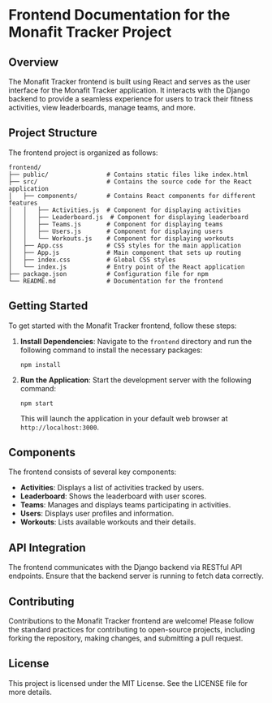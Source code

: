 # Frontend Documentation for the Monafit Tracker Project

## Overview

The Monafit Tracker frontend is built using React and serves as the user interface for the Monafit Tracker application. It interacts with the Django backend to provide a seamless experience for users to track their fitness activities, view leaderboards, manage teams, and more.

## Project Structure

The frontend project is organized as follows:

```
frontend/
├── public/                # Contains static files like index.html
├── src/                   # Contains the source code for the React application
│   ├── components/        # Contains React components for different features
│   │   ├── Activities.js  # Component for displaying activities
│   │   ├── Leaderboard.js  # Component for displaying leaderboard
│   │   ├── Teams.js       # Component for displaying teams
│   │   ├── Users.js       # Component for displaying users
│   │   └── Workouts.js    # Component for displaying workouts
│   ├── App.css            # CSS styles for the main application
│   ├── App.js             # Main component that sets up routing
│   ├── index.css          # Global CSS styles
│   └── index.js           # Entry point of the React application
├── package.json           # Configuration file for npm
└── README.md              # Documentation for the frontend
```

## Getting Started

To get started with the Monafit Tracker frontend, follow these steps:

1. **Install Dependencies**: Navigate to the `frontend` directory and run the following command to install the necessary packages:

   ```
   npm install
   ```

2. **Run the Application**: Start the development server with the following command:

   ```
   npm start
   ```

   This will launch the application in your default web browser at `http://localhost:3000`.

## Components

The frontend consists of several key components:

- **Activities**: Displays a list of activities tracked by users.
- **Leaderboard**: Shows the leaderboard with user scores.
- **Teams**: Manages and displays teams participating in activities.
- **Users**: Displays user profiles and information.
- **Workouts**: Lists available workouts and their details.

## API Integration

The frontend communicates with the Django backend via RESTful API endpoints. Ensure that the backend server is running to fetch data correctly.

## Contributing

Contributions to the Monafit Tracker frontend are welcome! Please follow the standard practices for contributing to open-source projects, including forking the repository, making changes, and submitting a pull request.

## License

This project is licensed under the MIT License. See the LICENSE file for more details.